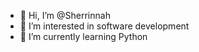 - 👋 Hi, I’m @Sherrinnah
- 👀 I’m interested in software development
- 🌱 I’m currently learning Python

<!---
Sherrinnah/Sherrinnah is a ✨ special ✨ repository because its `README.md` (this file) appears on your GitHub profile.
You can click the Preview link to take a look at your changes.
--->
